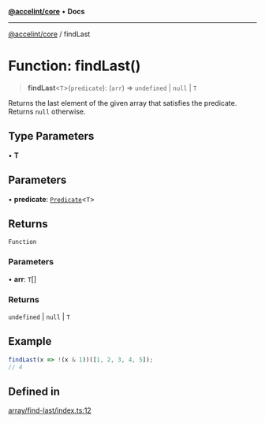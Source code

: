 [**@accelint/core**](../README.md) • **Docs**

***

[@accelint/core](../README.md) / findLast

# Function: findLast()

> **findLast**\<`T`\>(`predicate`): (`arr`) => `undefined` \| `null` \| `T`

Returns the last element of the given array that satisfies the predicate.
Returns `null` otherwise.

## Type Parameters

• **T**

## Parameters

• **predicate**: [`Predicate`](../type-aliases/Predicate.md)\<`T`\>

## Returns

`Function`

### Parameters

• **arr**: `T`[]

### Returns

`undefined` \| `null` \| `T`

## Example

```ts
findLast(x => !(x & 1))([1, 2, 3, 4, 5]);
// 4
```

## Defined in

[array/find-last/index.ts:12](https://github.com/gohypergiant/standard-toolkit/blob/424b88fd48a5bcc02ed99ee27fd64cd73349aa30/packages/core/src/array/find-last/index.ts#L12)
